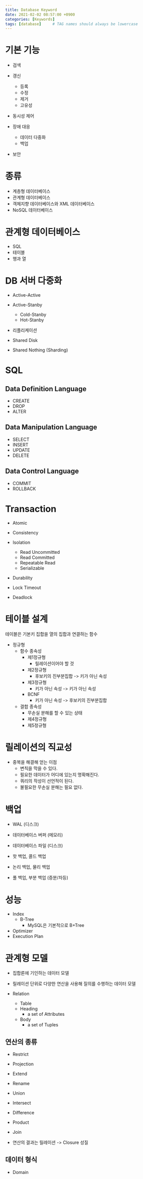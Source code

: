 ```yaml
---
title: Database Keyword
date: 2021-02-02 08:57:00 +0900
categories: [Keywords]
tags: [database]     # TAG names should always be lowercase
---
```


# 기본 기능

- 검색
- 갱신
  - 등록
  - 수정
  - 제거
  - 고유성

- 동시성 제어
- 장애 대응
  - 데이터 다중화
  - 백업

- 보안

# 종류

- 계층형 데이터베이스
- 관계형 데이터베이스
- 객체지향 데이터베이스와 XML 데이터베이스
- NoSQL 데이터베이스

# 관계형 데이터베이스

- SQL
- 테이블
- 행과 열


# DB 서버 다중화

- Active-Active
- Active-Stanby
  - Cold-Stanby
  - Hot-Stanby

- 리플리케이션
- Shared Disk
- Shared Nothing (Sharding)

# SQL

## Data Definition Language

- CREATE
- DROP
- ALTER

## Data Manipulation Language

- SELECT
- INSERT
- UPDATE
- DELETE

## Data Control Language

- COMMIT
- ROLLBACK

# Transaction

- Atomic
- Consistency
- Isolation
  - Read Uncommitted
  - Read Committed
  - Repeatable Read
  - Serializable
- Durability

- Lock Timeout
- Deadlock

# 테이블 설계

테이블은 기본키 집합을 열의 집합과 연결하는 함수

- 정규형
  - 함수 종속성
    - 제1정규형
      - 릴레이션이어야 할 것
    - 제2정규형
      - 후보키의 진부분집합 -> 키가 아닌 속성
    - 제3정규형
      - 키가 아닌 속성 -> 키가 아닌 속성
    - BCNF
      - 키가 아닌 속성 -> 후보키의 진부분집합
  - 결합 종속성
    - 무손실 분해를 할 수 있는 상태
    - 제4정규형
    - 제5정규형

# 릴레이션의 직교성
- 중복을 해결해 얻는 이점
  - 변칙을 막을 수 있다.
  - 필요한 데이터가 어디에 있는지 명확해진다.
  - 쿼리의 작성이 선언적이 된다.
  - 불필요한 무손실 분해는 필요 없다.

# 백업

- WAL (디스크)
- 데이터베이스 버퍼 (메모리)
- 데이터베이스 파일 (디스크)

- 핫 백업, 콜드 백업
- 논리 백업, 물리 백업
- 풀 백업, 부분 백업 (증분/차등)

# 성능

- Index
  - B-Tree
    - MySQL은 기본적으로 B+Tree
- Optimizer
- Execution Plan

# 관계형 모델

- 집합론에 기인하는 데이터 모델
- 릴레이션 단위로 다양한 연산을 사용해 질의를 수행하는 데이터 모델

- Relation
  - Table
  - Heading
    - a set of Attributes
  - Body
    - a set of Tuples

## 연산의 종류

- Restrict
- Projection
- Extend
- Rename
- Union
- Intersect
- Difference
- Product
- Join

- 연산의 결과는 릴레이션 -> Closure 성질

## 데이터 형식

- Domain